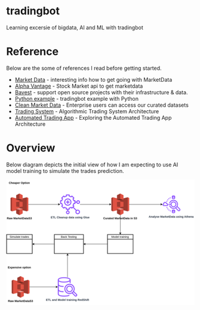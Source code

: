 # tradingbot
Learning excersie of bigdata, AI and ML with tradingbot

# Reference
Below are the some of references I read before getting started. 
* [Market Data](https://www.reddit.com/r/webdev/comments/151zk8y/is_there_any_free_stock_market_api_that_allows/) - interesting info how to get going with MarketData
* [Alpha Vantage](https://www.alphavantage.co/) - Stock Market api to get marketdata
* [Bavest](https://www.bavest.co/en/developer/open-source-programm) - support open source projects with their infrastructure & data.
* [Python example](https://www.alphavantage.co/stock-prediction-deep-neural-networks-lstm/) - tradingbot example with Python
* [Clean Market Data](https://nosible.com/nosible-hub/) - Enterprise users can access our curated datasets 
* [Trading System](https://www.turingfinance.com/algorithmic-trading-system-architecture-post/#prettyPhoto) - Algorithmic Trading System Architecture
* [Automated Trading App](https://medium.com/@yosokusuru.ai/part-3-exploring-the-automated-trading-app-architecture-a-deep-dive-into-my-model-builder-5390739dad91) - Exploring the Automated Trading App Architecture


# Overview

Below diagram depicts the initial view of how I am expecting to use AI model training to simulate the trades prediction.

 ![Architecture Diagram](./AIAutoTrade.drawio.svg)